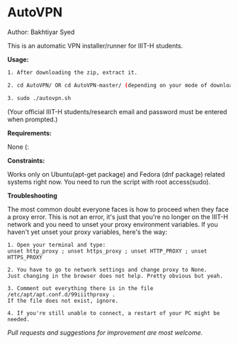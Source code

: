 # AutoVPN
Author: Bakhtiyar Syed

This is an automatic VPN installer/runner for IIIT-H students.


**Usage:**

```bash
1. After downloading the zip, extract it.

2. cd AutoVPN/ OR cd AutoVPN-master/ (depending on your mode of download via cloning or direct download.)

3. sudo ./autovpn.sh
```

(Your official IIIT-H students/research email and password must be entered when prompted.)

**Requirements:**
>
None (:

**Constraints:**
>
Works only on Ubuntu(apt-get package) and Fedora (dnf package) related systems right now.
You need to run the script with root access(sudo).

**Troubleshooting**
>
The most common doubt everyone faces is how to proceed when they face a proxy error. This is not an error, it's just that you're no longer on the IIIT-H network and you need to unset your proxy environment variables. 
If you haven't yet unset your proxy variables, here's the way:

```
1. Open your terminal and type:
unset http_proxy ; unset https_proxy ; unset HTTP_PROXY ; unset HTTPS_PROXY

2. You have to go to network settings and change proxy to None. 
Just changing in the browser does not help. Pretty obvious but yeah. 

3. Comment out everything there is in the file /etc/apt/apt.conf.d/99iiithproxy .
If the file does not exist, ignore.

4. If you're still unable to connect, a restart of your PC might be needed.
```



*Pull requests and suggestions for improvement are most welcome.*



